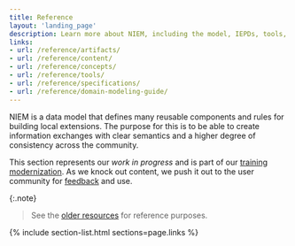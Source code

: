 ```yaml
---
title: Reference
layout: 'landing_page'
description: Learn more about NIEM, including the model, IEPDs, tools, and specifications.
links:
- url: /reference/artifacts/
- url: /reference/content/
- url: /reference/concepts/
- url: /reference/tools/
- url: /reference/specifications/
- url: /reference/domain-modeling-guide/
---
```


NIEM is a data model that defines many reusable components and rules for building local extensions.  The purpose for this is to be able to create information exchanges with clear semantics and a higher degree of consistency across the community.

This section represents our *work in progress* and is part of our [training modernization](http://niem.github.io/training/). As we knock out content, we push it out to the user community for [feedback](https://github.com/NIEM/NIEM.github.io/issues) and use.

{:.note}
>See the [older resources](https://www.niem.gov/techhub/iepd-resources) for reference purposes.

{% include section-list.html sections=page.links %}
